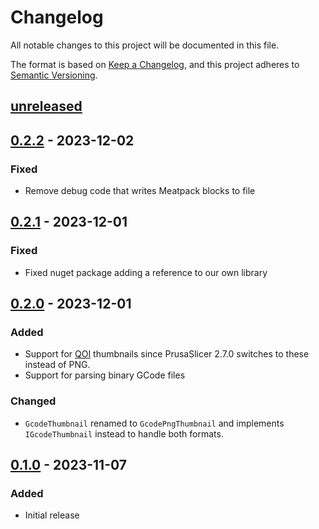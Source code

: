 # Changelog

All notable changes to this project will be documented in this file.

The format is based on [Keep a Changelog](https://keepachangelog.com/en/1.0.0/),
and this project adheres to [Semantic Versioning](https://semver.org/spec/v2.0.0.html).

## [unreleased]

## [0.2.2] - 2023-12-02

### Fixed

- Remove debug code that writes Meatpack blocks to file

## [0.2.1] - 2023-12-01

### Fixed

- Fixed nuget package adding a reference to our own library

## [0.2.0] - 2023-12-01

### Added

- Support for [QOI] thumbnails since PrusaSlicer 2.7.0 switches to these instead of PNG.
- Support for parsing binary GCode files

### Changed

- `GcodeThumbnail` renamed to `GcodePngThumbnail` and implements `IGcodeThumbnail` instead to handle both formats.

## [0.1.0] - 2023-11-07

### Added

- Initial release

[unreleased]: https://github.com/PerfectlyNormal/SliceyDicey/compare/v0.2.2...HEAD
[0.2.2]: https://github.com/PerfectlyNormal/SliceyDicey/compare/v0.2.1...v0.2.2
[0.2.1]: https://github.com/PerfectlyNormal/SliceyDicey/compare/v0.2.0...v0.2.1
[0.2.0]: https://github.com/PerfectlyNormal/SliceyDicey/compare/v0.1.0...v0.2.0
[0.1.0]: https://github.com/PerfectlyNormal/SliceyDicey/tree/release/v0.1.0

[QOI]: https://qoiformat.org/
